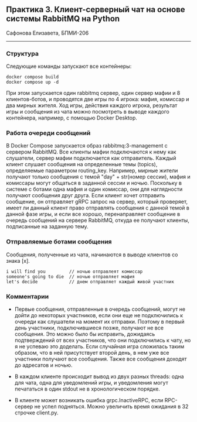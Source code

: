 ## Практика 3. Клиент-серверный чат на основе системы RabbitMQ на Python

Сафонова Елизавета, БПМИ-206

-------

### Структура

Следующие команды запускают все контейнеры:

```
docker compose build
docker compose up -d
```

При этом запускается один rabbitmq сервер, один сервер мафии и 8 клиентов-ботов, и проводятся две игры по 4 игрока: мафия, комиссар и два мирных жителя. Ход игры, действия каждого игрока, результат игры и сообщения из чата можно посмотреть в выводе каждого контейнера, например, с помощью Docker Desktop.


### Работа очереди сообщений

В Docker Compose запускается образ rabbitmq:3-management с сервером RabbitMQ. Все клиенты мафии подключаются к нему как слушатели, сервер мафии подключается как отправитель. Каждый клиент слушает сообщения на определенные темы (topics), определяемые параметром routing_key. Например, мирные жители получают только сообщения с темой "day" + str(номер сессии), мафия и комиссары могут общаться в заданной сессии и ночью. Поскольку в системе с ботами одна мафия и один комиссар, они для наглядности получают сообщения друг друга. Если клиент хочет отправить сообщение, он отправляет gRPC запрос на сервер, который проверяет, имеет ли данный клиент право отправлять сообщения с данной темой в данной фазе игры, и если все хорошо, перенаправляет сообщение в очередь сообщений на сервере RabbitMQ, откуда ее получают клиенты, подписанные на заданную тему.


### Отправляемые ботами сообщения

Сообщения, полученные из чата, начинаются в выводе клиентов со знака [x].

```
i will find you         // ночью отправлеят комиссар
someone's going to die  // ночью отправляет мафия
let's decide            // днем отправляет каждый живой участник
```

### Комментарии

- Первые сообщения, отправленные в очередь сообщений, могут не дойти до некоторых участников, если они еще не подключились к очереди как слушатели на момент их отправки. Поэтому в первый день участники, подключившиеся позже, получают не все сообщения. Это можно было бы исправить, дожидаясь подтверждений от всех участников, что они подключились к чату, но я не успеваю это доделать. Если случайная игра сложилась таким образом, что в ней присутствует второй день, в нем уже все участники получают все сообщения. Также все сообщения доходят до адресатов и ночью.

- В каждом клиенте происходит вывод из двух разных threads: одна для чата, одна для уведомлений игры, и уведомления могут печататься в один stdout не в хронологическом порядке.

- В клиенте может возникать ошибка grpc.InactiveRPC, если RPC-сервер не успел подняться. Можно увеличить время ожидания в 32 строчке client.py.

